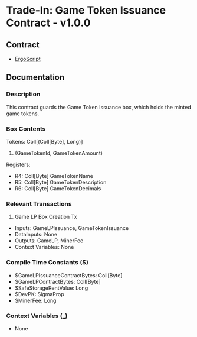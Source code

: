# Trade-In: Game Token Issuance Contract - v1.0.0

## Contract

- [ErgoScript](ergoscript/game_token_issuance.es)

## Documentation

### Description
This contract guards the Game Token Issuance box, which holds the minted game tokens.

### Box Contents
Tokens: Coll[(Coll[Byte], Long)]
1. (GameTokenId, GameTokenAmount)

Registers:
- R4: Coll[Byte] GameTokenName
- R5: Coll[Byte] GameTokenDescription
- R6: Coll[Byte] GameTokenDecimals

### Relevant Transactions
1. Game LP Box Creation Tx
- Inputs: GameLPIssuance, GameTokenIssuance
- DataInputs: None
- Outputs: GameLP, MinerFee
- Context Variables: None

### Compile Time Constants ($)
- $GameLPIssuanceContractBytes: Coll[Byte]
- $GameLPContractBytes: Coll[Byte]
- $SafeStorageRentValue: Long
- $DevPK: SigmaProp
- $MinerFee: Long

### Context Variables (_)
- None